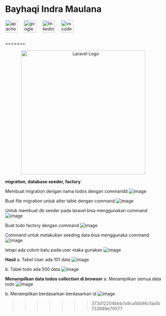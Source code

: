 <h1 align="left">Bayhaqi Indra Maulana</h1>

<div align="left">
  <img src="https://cdn.jsdelivr.net/gh/devicons/devicon/icons/apache/apache-original.svg" height="40" alt="apache logo"  />
  <img width="12" />
  <img src="https://cdn.jsdelivr.net/gh/devicons/devicon/icons/google/google-original.svg" height="40" alt="google logo"  />
  <img width="12" />
  <img src="https://cdn.jsdelivr.net/gh/devicons/devicon/icons/linkedin/linkedin-original.svg" height="40" alt="linkedin logo"  />
  <img width="12" />
  <img src="https://cdn.jsdelivr.net/gh/devicons/devicon/icons/vscode/vscode-original.svg" height="40" alt="vscode logo"  />
</div>

###
=======
<p align="center"><a href="https://laravel.com" target="_blank"><img src="https://raw.githubusercontent.com/laravel/art/master/logo-lockup/5%20SVG/2%20CMYK/1%20Full%20Color/laravel-logolockup-cmyk-red.svg" width="400" alt="Laravel Logo"></a></p>

**migration, database seeder, factory**

Membuat migration dengan nama todos dengan commandd
![image](https://github.com/user-attachments/assets/d48d5c61-1731-47a6-8792-9434f741325f)

Buat file migration untuk alter table dengan command
![image](https://github.com/user-attachments/assets/28e1a111-4662-427b-88d0-312d4194ba57)

Untuk membuat db seeder pada laravel bisa menggunakan command
![image](https://github.com/user-attachments/assets/d23f784f-8473-4080-aa96-0388d3f93746)

Buat todo factory dengan command
![image](https://github.com/user-attachments/assets/8b77fed7-2b63-40f0-8da6-09e39e99ea16)

Command untuk melakukan seeding data bisa menggunaka command
![image](https://github.com/user-attachments/assets/efc33d25-a92b-4390-bc2b-3d4443b482f0)

tetapi ada colom batu pada user maka gunakan
![image](https://github.com/user-attachments/assets/5493fa1c-c39c-463e-aa34-56d1487649f5)

**Hasil**
a. Tabel User ada 101 data
![image](https://github.com/user-attachments/assets/98dd281d-dc5a-4bf1-91a7-f25c572f0efa)

b. Tabel todo ada 500 data
![image](https://github.com/user-attachments/assets/917f9ed1-771b-41f7-a11d-fd4705311c59)

**Menampilkan data todos collection di browser**
a. Menampilkan semua data todo
![image](https://github.com/user-attachments/assets/820357b6-b2ae-4d25-90e8-f5fa3c9a6bcb)

b. Menampilkan berdasarkan berdasarkan id
![image](https://github.com/user-attachments/assets/17b9198c-dbb7-4aa3-ab7b-25bce91894d2)






>>>>>>> 373d12204bbb7a9ca1bb96cfaa1b733889e79577
